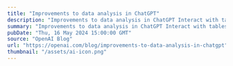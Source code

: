 ```yaml
---
title: "Improvements to data analysis in ChatGPT"
description: "Improvements to data analysis in ChatGPT Interact with tables and charts and add files directly from Google Drive and Microsoft OneDrive."
summary: "Improvements to data analysis in ChatGPT Interact with tables and charts and add files directly from Google Drive and Microsoft OneDrive."
pubDate: "Thu, 16 May 2024 15:00:00 GMT"
source: "OpenAI Blog"
url: "https://openai.com/blog/improvements-to-data-analysis-in-chatgpt"
thumbnail: "/assets/ai-icon.png"
---
```


